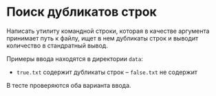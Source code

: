 # Поиск дубликатов строк

Написать утилиту командной строки, которая в качестве аргумента принимает путь к файлу, ищет в нем дубликаты строк и выводит количество в стандратный вывод.

Примеры ввода находятся в директории `data`:
- `true.txt` содержит дубликаты строк
– `false.txt` не содержит

В тесте проверяются оба варианта ввода.